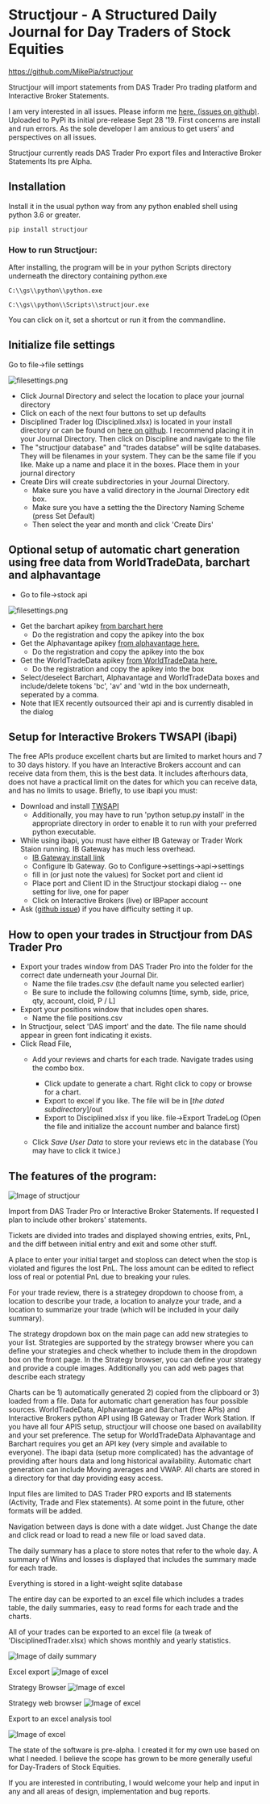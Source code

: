 # Structjour - A Structured Daily Journal for Day Traders of Stock Equities
https://github.com/MikePia/structjour

Structjour will import statements from DAS Trader Pro trading platform and Interactive Broker Statements. 

I am very interested in all issues. Please inform me [here. (issues on github)](https://github.com/MikePia/structjour/issues). Uploaded to PyPi its initial pre-release Sept 28 '19.
First concerns are install and run errors. As the sole developer I am anxious to get users' and perspectives on all issues.

Structjour currently reads DAS Trader Pro export files and Interactive Broker Statements
Its pre Alpha. 

## Installation
Install it in the usual python way from any python enabled shell using python 3.6 or greater.

`pip install structjour`


### How to run Structjour:

After installing, the program will be in your python Scripts directory underneath the directory containing python.exe
 
   `C:\\gs\\python\\python.exe`

   `C:\\gs\\python\\Scripts\\structjour.exe`

You can click on it, set a shortcut or run it from the commandline.


## Initialize file settings
Go to file->file settings

![filesettings.png](images/filesettings.png)

  * Click Journal Directory and select the location to place your journal directory
  * Click on each of the next four buttons to set up defaults
  * Disciplined Trader log (Disciplined.xlsx) is located in your install directory or can be found on [here on github](https://github.com/MikePia/structjour/raw/master/Disciplined.xlsx ). I recommend placing it in your Journal Directory. Then click on Discipline and navigate to the file
   * The "structjour database" and "trades databse" will be sqlite databases. They will be filenames in your system. They can be the same file if you like. Make up a name and place it in the boxes. Place them in your journal directory
   * Create Dirs will create subdirectories in your Journal Directory. 
       * Make sure you have a valid directory in the Journal Directory edit box.
       * Make sure you have a setting the the Directory Naming Scheme (press Set Default)
       * Then select the year and month and click 'Create Dirs'

## Optional setup of automatic chart generation using free data from WorldTradeData, barchart and alphavantage
   * Go to file->stock api 

![filesettings.png](images/stockapi.png)

   * Get the barchart apikey [from barchart here](https://www.barchart.com/ondemand/free-market-data-api )
      * Do the registration and copy the apikey into the box
   * Get the Alphavantage apikey [from alphavantage here.](https://www.alphavantage.co/support/#api-key) 
      * Do the registration and copy the apikey into the box
   * Get the WorldTradeData apikey [from WorldTradeData here.](https://www.worldtradingdata.com/register) 
      * Do the registration and copy the apikey into the box
   * Select/deselect Barchart, Alphavantage and WorldTradeData boxes and include/delete tokens 'bc', 'av' and 'wtd in the box underneath, seperated by a comma. 
   * Note that IEX recently outsourced their api and is currently disabled in the dialog

## Setup for Interactive Brokers TWSAPI (ibapi)
The free APIs produce excellent charts but are limited to market hours and 7 to 30 days history. If you have an Interactive Brokers account and can receive data from them, this is the best data. It includes afterhours data, does not have a practical limit on the dates for which you can receive data, and has no limits to usage. 
Briefly, to use ibapi you must:
   * Download and install [TWSAPI](https://interactivebrokers.github.io/) 
      * Additionally, you may have to run 'python setup.py install' in the appropriate directory in order to enable it to run with your preferred python executable.
   * While using ibapi, you must have either IB Gateway or Trader Work Staion running. IB Gateway has much less overhead. 
      * [IB Gateway install link](https://www.interactivebrokers.com/en/index.php?f=16457)
      * Configure Ib Gateway. Go to Configure->settings->api->settings
      * fill in (or just note the values) for Socket port and client id
      * Place port and Client ID in the Structjour stockapi dialog -- one setting for live, one for paper
      * Click on Interactive Brokers (live) or IBPaper account
  * Ask ([github issue](https://github.com/MikePia/structjour/issues)) if you have difficulty setting it up.

## How to open your trades in Structjour from DAS Trader Pro
   * Export your trades window from DAS Trader Pro into the folder for the correct date underneath your Journal Dir. 
      * Name the file trades.csv (the default name you selected earlier)
      * Be sure to include the following columns [time, symb, side, price, qty, account, cloid, P / L] 
   * Export your positions window that includes open shares. 
      * Name the file positions.csv
   * In Structjour, select 'DAS import' and the date. The file name should appear in green font indicating it exists.
   * Click Read File,   
      * Add your reviews and charts for each trade. Navigate trades using the combo box.
          * Click update to generate a chart. Right click to copy or browse for a chart.
          * Export to excel if you like. The file will be in [_the dated subdirectory_]/out
          * Export to Disciplined.xlsx if you like. file->Export TradeLog (Open the file and initialize the account number and balance first)

      * Click _Save User Data_ to store your reviews etc in the database (You may have to click it twice.)


 ## The features of the program:
![Image of structjour](images/structjour.png)


Import from DAS Trader Pro or Interactive Broker Statements. If requested I plan to include other brokers' statements.

Tickets are divided into trades and displayed showing entries, exits, PnL, and the diff between initial entry and exit and some other stuff.

A place to enter your initial target and stoploss can detect when the stop is violated and figures the lost PnL. The loss amount can be edited to reflect loss of real or potential PnL due to breaking your rules. 

For your trade review, there is a strategey dropdown to choose from, a location to describe your trade, a location to analyze your trade, and a location to summarize your trade (which will be included in your daily summary).

The strategy dropdown box on the main page can add new strategies to your list. Strategies are supported by the strategy browser where you can define your strategies and check whether to include them in the dropdown box on the front page. In the Strategy browser, you can define your strategy and provide a couple images. Additionally you can add web pages that describe each strategy


Charts can be 1) automatically generated 2) copied from the clipboard or 3) loaded from a file. Data for automatic chart generation has four possible sources. WorldTradeData, Alphavantage and Barchart (free APIs) and Interactive Brokers python API using IB Gateway or Trader Work Station. If you have all four APIS setup, structjour will choose one based on availability and your set preference. The setup for WorldTradeData Alphavantage and Barchart requires you get an API key (very simple and available to everyone). The ibapi data (setup more complicated) has the advantage of providing after hours data and long historical availability. Automatic chart generation can include Moving averages and VWAP. All charts are stored in a directory for that day providing easy access.

Input files are limited to DAS Trader PRO exports and IB statements (Activity, Trade and Flex statements). At some point in the future, other formats will be added.

Navigation between days is done with a date widget. Just Change the date and click read or load to read a new file or load saved data. 

The daily summary has a place to store notes that refer to the whole day. A summary of Wins and losses is displayed that includes the summary made for each trade.

Everything is stored in a light-weight sqlite database

The entire day can be exported to an excel file which includes a trades table, the daily summaries, easy to read forms for each trade and the charts.

All of your trades can be exported to an excel file (a tweak of 'DisciplinedTrader.xlsx) which shows monthly and yearly statistics. 

![Image of daily summary](images/dailysummary.png)

Excel export
![Image of excel](images/excel.png) 

Strategy Browser
![Image of excel](images/strategybrowser.png) 


Strategy web browser
![Image of excel](images/strategybrowserweb.png) 

Export to an excel analysis tool

![Image of excel](images/disciplined.png) 


The state of the software is pre-alpha. I created it for my own use based on what I needed. I believe the scope has grown to be more generally useful for Day-Traders of Stock Equities. 

If you are interested in contributing, I would welcome your help and input in any and all areas of design, implementation and bug reports.





